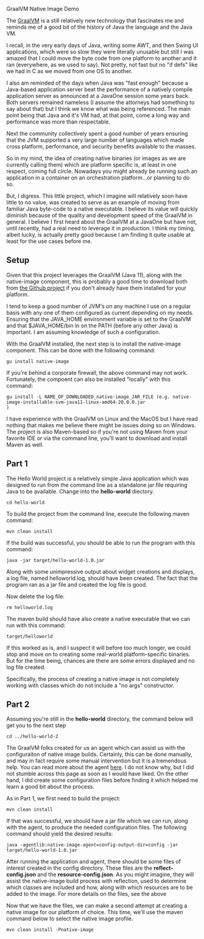 GraalVM Native Image Demo

The [GraalVM](https://www.graalvm.org/) is a still relatively new technology that fascinates me and reminds me of a good bit of the history of Java the language and the Java VM.

I recall, in the very early days of Java, writing some AWT, and then Swing UI applications, which were so slow they were literally unusable but still I was amazed that I could move the byte code from one platform to another and it ran (everywhere, as we used to say).  Not pretty, not fast but no "if defs" like we had in C as we moved from one OS to another.

I also am reminded of the days when Java was "fast enough" because a Java-based application server beat the performance of a natively compile application server as announced at a JavaOne session some years back.  Both servers remained nameless (I assume the attorneys had something to say about that) but I think we know what was being referenced.  The main point being that Java and it's VM had, at that point, come a long way and performance was more than respectable.

Next the community collectively spent a good number of years ensuring that the JVM supported a very large number of languages which made cross platform, performance, and security benefits available to the masses.

So in my mind, the idea of creating native binaries (or images as we are currently calling them) which are platform specific is, at least in one respect, coming full circle.  Nowadays you might already be running such an application in a container on an orchestration platform...or planning to do so.

But, I digress.  This little project, which I imagine will relatively soon have little to no value, was created to serve as an example of moving from familiar Java byte-code to a native executable.  I believe its value will quickly diminish because of the quality and development speed of the GraalVM in general.  I believe I first heard about the GraalVM at a JavaOne but have not, until recently, had a real need to leverage it in production.  I think my timing, albeit lucky, is actually pretty good because I am finding it quite usable at least for the use cases before me.

## Setup

Given that this project leverages the GraalVM (Java 11), along with the native-image component, this is probably a good time to download both from [the Github project](https://github.com/graalvm/graalvm-ce-builds/releases) if you don't already have them installed for your platform.

I tend to keep a good number of JVM's on any machine I use on a regular basis with any one of them configured as current depending on my needs.  Ensuring that the JAVA_HOME environment variable is set to the GraalVM and that $JAVA_HOME/bin in on the PATH (before any other Java) is important.  I am assuming knowledge of such a configuration.

With the GraalVM installed, the next step is to install the native-image component.  This can be done with the following command:

```
gu install native-image
```

If you're behind a corporate firewall, the above command may not work.  Fortunately, the compoent can also be installed "locally" with this command:

```
gu install -L NAME_OF_DOWNLOADED_native-image_JAR_FILE (e.g. native-image-installable-svm-java11-linux-amd64-20.0.0.jar
)
```

I have experience with the GraalVM on Linux and the MacOS but I have read nothing that makes me believe there might be issues doing so on Windows.  The project is also Maven-based so if you're not using Maven from your favorite IDE or via the command line, you'll want to download and install Maven as well.

## Part 1

The Hello World project is a relatively simple Java application which was designed to run from the command line as a standalone jar file requiring Java to be available.  Change into the **hello-world** diectory.

```
cd hello-world
```

To build the project from the command line, execute the following maven command:

```
mvn clean install
```

If the build was successful, you should be able to run the program with this command:

```
java -jar target/hello-world-1.0.jar
```

Along with some unimpressive output about widget creations and displays, a log file, named helloworld.log, should have been created.  The fact that the program ran as a jar file and created the log file is good.

Now delete the log file:

```
rm helloworld.log
```

The maven build should have also create a native executable that we can run with this command:

```
target/helloworld
```

If this worked as is, and I suspect it will before too much longer, we could stop and move on to creating some real-world platform-specific binaries.  But for the time being, chances are there are some errors displayed and no log file created.

Specifically, the process of creating a native image is not completely working with classes which do not include a "no args" constructor.

## Part 2

Assuming you're still in the **hello-world** directory, the command below will get you to the next step

```
cd ../hello-world-2
```

The GraalVM folks created for us an agent which can assist us with the configuraiton of native image builds.  Certainly, this can be done manually, and may in fact require some manual intervention but it is a tremendous help.  You can read more about the agent [here](https://github.com/oracle/graal/blob/master/substratevm/CONFIGURE.md).  I do not know why, but I did not stumble across this page as soon as I would have liked.  On the other hand, I did create some configuration files before finding it which helped me learn a good bit about the process.

As in Part 1, we first need to build the project:

```
mvn clean install
```

If that was successful, we should have a jar file which we can run, along with the agent, to produce the needed configuration files.  The following command should yield the desired results:

```
java -agentlib:native-image-agent=config-output-dir=config -jar target/hello-world-1.0.jar
```

After running the application and agent, there should be some files of interest created in the config directory.  These files are the **reflect-config.json** and the **resource-config.json**.  As you might imagine, they will assist the native-image build process with reflection, used to determine which classes are included and how, along with which resources are to be added to the image.  For more details on the files, see the above 

Now that we have the files, we can make a second attempt at creating a native image for our platform of choice.  This time, we'll use the maven command below to select the native image profile.

```
mvn clean install -Pnative-image
```

